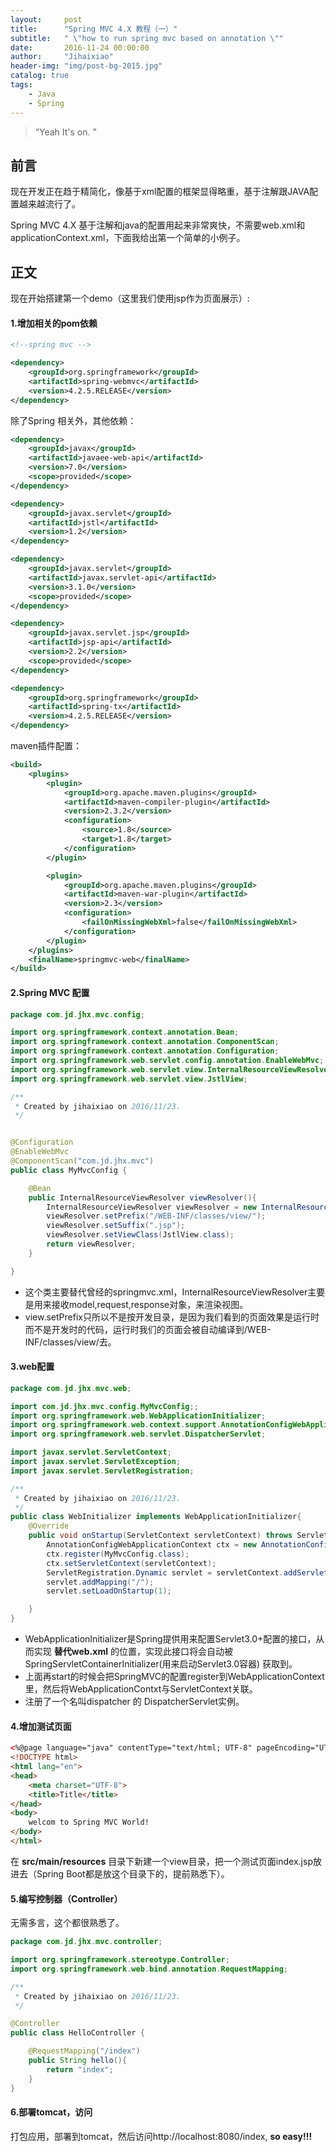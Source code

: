 ```yaml
---
layout:     post
title:      "Spring MVC 4.X 教程（一）"
subtitle:   " \"how to run spring mvc based on annotation \""
date:       2016-11-24 00:00:00
author:     "Jihaixiao"
header-img: "img/post-bg-2015.jpg"
catalog: true
tags:
    - Java
    - Spring
---
```


> “Yeah It's on. ”


## 前言

现在开发正在趋于精简化，像基于xml配置的框架显得略重，基于注解跟JAVA配置越来越流行了。

Spring MVC 4.X 基于注解和java的配置用起来非常爽快，不需要web.xml和applicationContext.xml，下面我给出第一个简单的小例子。

## 正文

现在开始搭建第一个demo（这里我们使用jsp作为页面展示）:

#### 1.增加相关的pom依赖

```xml
<!--spring mvc -->

<dependency>
    <groupId>org.springframework</groupId>
    <artifactId>spring-webmvc</artifactId>
    <version>4.2.5.RELEASE</version>
</dependency>
```

除了Spring 相关外，其他依赖：

```xml
<dependency>
    <groupId>javax</groupId>
    <artifactId>javaee-web-api</artifactId>
    <version>7.0</version>
    <scope>provided</scope>
</dependency>

<dependency>
    <groupId>javax.servlet</groupId>
    <artifactId>jstl</artifactId>
    <version>1.2</version>
</dependency>

<dependency>
    <groupId>javax.servlet</groupId>
    <artifactId>javax.servlet-api</artifactId>
    <version>3.1.0</version>
    <scope>provided</scope>
</dependency>

<dependency>
    <groupId>javax.servlet.jsp</groupId>
    <artifactId>jsp-api</artifactId>
    <version>2.2</version>
    <scope>provided</scope>
</dependency>

<dependency>
    <groupId>org.springframework</groupId>
    <artifactId>spring-tx</artifactId>
    <version>4.2.5.RELEASE</version>
</dependency>
```

maven插件配置：

```xml
<build>
    <plugins>
        <plugin>
            <groupId>org.apache.maven.plugins</groupId>
            <artifactId>maven-compiler-plugin</artifactId>
            <version>2.3.2</version>
            <configuration>
                <source>1.8</source>
                <target>1.8</target>
            </configuration>
        </plugin>

        <plugin>
            <groupId>org.apache.maven.plugins</groupId>
            <artifactId>maven-war-plugin</artifactId>
            <version>2.3</version>
            <configuration>
                <failOnMissingWebXml>false</failOnMissingWebXml>
            </configuration>
        </plugin>
    </plugins>
    <finalName>springmvc-web</finalName>
</build>
```

#### 2.Spring MVC 配置

```java
package com.jd.jhx.mvc.config;

import org.springframework.context.annotation.Bean;
import org.springframework.context.annotation.ComponentScan;
import org.springframework.context.annotation.Configuration;
import org.springframework.web.servlet.config.annotation.EnableWebMvc;
import org.springframework.web.servlet.view.InternalResourceViewResolver;
import org.springframework.web.servlet.view.JstlView;

/**
 * Created by jihaixiao on 2016/11/23.
 */


@Configuration
@EnableWebMvc
@ComponentScan("com.jd.jhx.mvc")
public class MyMvcConfig {

    @Bean
    public InternalResourceViewResolver viewResolver(){
        InternalResourceViewResolver viewResolver = new InternalResourceViewResolver();
        viewResolver.setPrefix("/WEB-INF/classes/view/");
        viewResolver.setSuffix(".jsp");
        viewResolver.setViewClass(JstlView.class);
        return viewResolver;
    }

}
```

* 这个类主要替代曾经的springmvc.xml，InternalResourceViewResolver主要是用来接收model,request,response对象，来渲染视图。
* view.setPrefix只所以不是按开发目录，是因为我们看到的页面效果是运行时而不是开发时的代码，运行时我们的页面会被自动编译到/WEB-INF/classes/view/去。

#### 3.web配置

```java
package com.jd.jhx.mvc.web;

import com.jd.jhx.mvc.config.MyMvcConfig;;
import org.springframework.web.WebApplicationInitializer;
import org.springframework.web.context.support.AnnotationConfigWebApplicationContext;
import org.springframework.web.servlet.DispatcherServlet;

import javax.servlet.ServletContext;
import javax.servlet.ServletException;
import javax.servlet.ServletRegistration;

/**
 * Created by jihaixiao on 2016/11/23.
 */
public class WebInitializer implements WebApplicationInitializer{
    @Override
    public void onStartup(ServletContext servletContext) throws ServletException {
        AnnotationConfigWebApplicationContext ctx = new AnnotationConfigWebApplicationContext();
        ctx.register(MyMvcConfig.class);
        ctx.setServletContext(servletContext);
        ServletRegistration.Dynamic servlet = servletContext.addServlet("dispatcher",new DispatcherServlet(ctx));
        servlet.addMapping("/");
        servlet.setLoadOnStartup(1);

    }
}
```

* WebApplicationInitializer是Spring提供用来配置Servlet3.0+配置的接口，从而实现 **替代web.xml** 的位置，实现此接口将会自动被SpringServletContainerInitializer(用来启动Servlet3.0容器) 获取到。
* 上面再start的时候会把SpringMVC的配置register到WebApplicationContext里，然后将WebApplicationContxt与ServletContext关联。
* 注册了一个名叫dispatcher  的 DispatcherServlet实例。

#### 4.增加测试页面

```html
<%@page language="java" contentType="text/html; UTF-8" pageEncoding="UTF-8" %>
<!DOCTYPE html>
<html lang="en">
<head>
    <meta charset="UTF-8">
    <title>Title</title>
</head>
<body>
    welcom to Spring MVC World!
</body>
</html>
```

在 **src/main/resources** 目录下新建一个view目录，把一个测试页面index.jsp放进去（Spring Boot都是放这个目录下的，提前熟悉下）。

#### 5.编写控制器（Controller）

无需多言，这个都很熟悉了。

```java
package com.jd.jhx.mvc.controller;

import org.springframework.stereotype.Controller;
import org.springframework.web.bind.annotation.RequestMapping;

/**
 * Created by jihaixiao on 2016/11/23.
 */

@Controller
public class HelloController {

    @RequestMapping("/index")
    public String hello(){
        return "index";
    }
}
```

#### 6.部署tomcat，访问

打包应用，部署到tomcat，然后访问http://localhost:8080/index,             **so easy!!!**





